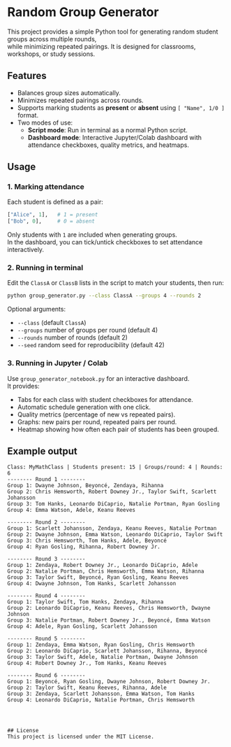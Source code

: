 # Random Group Generator

This project provides a simple Python tool for generating random student groups across multiple rounds,  
while minimizing repeated pairings. It is designed for classrooms, workshops, or study sessions.

## Features
- Balances group sizes automatically.  
- Minimizes repeated pairings across rounds.  
- Supports marking students as **present** or **absent** using `[ "Name", 1/0 ]` format.  
- Two modes of use:
  - **Script mode**: Run in terminal as a normal Python script.  
  - **Dashboard mode**: Interactive Jupyter/Colab dashboard with attendance checkboxes, quality metrics, and heatmaps.  

## Usage

### 1. Marking attendance
Each student is defined as a pair:
```python
["Alice", 1],   # 1 = present
["Bob", 0],     # 0 = absent
```
Only students with `1` are included when generating groups.  
In the dashboard, you can tick/untick checkboxes to set attendance interactively.

### 2. Running in terminal
Edit the `ClassA` or `ClassB` lists in the script to match your students, then run:

```bash
python group_generator.py --class ClassA --groups 4 --rounds 2
```

Optional arguments:
- `--class` (default `ClassA`)
- `--groups` number of groups per round (default 4)
- `--rounds` number of rounds (default 2)
- `--seed` random seed for reproducibility (default 42)

### 3. Running in Jupyter / Colab
Use `group_generator_notebook.py` for an interactive dashboard.  
It provides:
- Tabs for each class with student checkboxes for attendance.  
- Automatic schedule generation with one click.  
- Quality metrics (percentage of new vs repeated pairs).  
- Graphs: new pairs per round, repeated pairs per round.  
- Heatmap showing how often each pair of students has been grouped.  

## Example output
```
Class: MyMathClass | Students present: 15 | Groups/round: 4 | Rounds: 6
-------- Round 1 --------
Group 1: Dwayne Johnson, Beyoncé, Zendaya, Rihanna
Group 2: Chris Hemsworth, Robert Downey Jr., Taylor Swift, Scarlett Johansson
Group 3: Tom Hanks, Leonardo DiCaprio, Natalie Portman, Ryan Gosling
Group 4: Emma Watson, Adele, Keanu Reeves

-------- Round 2 --------
Group 1: Scarlett Johansson, Zendaya, Keanu Reeves, Natalie Portman
Group 2: Dwayne Johnson, Emma Watson, Leonardo DiCaprio, Taylor Swift
Group 3: Chris Hemsworth, Tom Hanks, Adele, Beyoncé
Group 4: Ryan Gosling, Rihanna, Robert Downey Jr.

-------- Round 3 --------
Group 1: Zendaya, Robert Downey Jr., Leonardo DiCaprio, Adele
Group 2: Natalie Portman, Chris Hemsworth, Emma Watson, Rihanna
Group 3: Taylor Swift, Beyoncé, Ryan Gosling, Keanu Reeves
Group 4: Dwayne Johnson, Tom Hanks, Scarlett Johansson

-------- Round 4 --------
Group 1: Taylor Swift, Tom Hanks, Zendaya, Rihanna
Group 2: Leonardo DiCaprio, Keanu Reeves, Chris Hemsworth, Dwayne Johnson
Group 3: Natalie Portman, Robert Downey Jr., Beyoncé, Emma Watson
Group 4: Adele, Ryan Gosling, Scarlett Johansson

-------- Round 5 --------
Group 1: Zendaya, Emma Watson, Ryan Gosling, Chris Hemsworth
Group 2: Leonardo DiCaprio, Scarlett Johansson, Rihanna, Beyoncé
Group 3: Taylor Swift, Adele, Natalie Portman, Dwayne Johnson
Group 4: Robert Downey Jr., Tom Hanks, Keanu Reeves

-------- Round 6 --------
Group 1: Beyoncé, Ryan Gosling, Dwayne Johnson, Robert Downey Jr.
Group 2: Taylor Swift, Keanu Reeves, Rihanna, Adele
Group 3: Zendaya, Scarlett Johansson, Emma Watson, Tom Hanks
Group 4: Leonardo DiCaprio, Natalie Portman, Chris Hemsworth




## License
This project is licensed under the MIT License.

